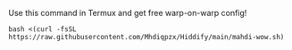 Use this command in Termux and get free warp-on-warp config!
```
bash <(curl -fsSL https://raw.githubusercontent.com/Mhdiqpzx/Hiddify/main/mahdi-wow.sh)
```
